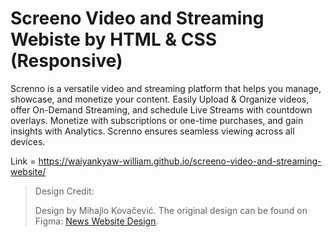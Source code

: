 # Screeno Video and Streaming Webiste by HTML & CSS (Responsive)

Screnno is a versatile video and streaming platform that helps you manage, showcase, and monetize your content. Easily Upload & Organize videos, offer On-Demand Streaming, and schedule Live Streams with countdown overlays. Monetize with subscriptions or one-time purchases, and gain insights with Analytics. Screnno ensures seamless viewing across all devices.

Link = https://waiyankyaw-william.github.io/screeno-video-and-streaming-website/

> Design Credit:
>
> Design by Mihajlo Kovačević. The original design can be found on Figma: [News Website Design](https://www.figma.com/community/file/1083846628871703375/screeno-video-and-streaming-website-template).
